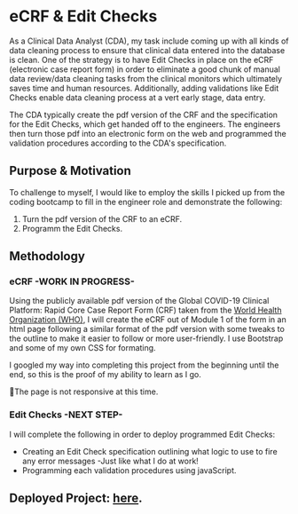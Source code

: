 # eCRF & Edit Checks
As a Clinical Data Analyst (CDA), my task include coming up with all kinds of data cleaning process to ensure that clinical data entered into the database is clean. One of the strategy is to have Edit Checks in place on the eCRF (electronic case report form) in order to eliminate a good chunk of manual data review/data cleaning tasks from the clinical monitors which ultimately saves time and human resources. Additionally, adding validations like Edit Checks enable data cleaning process at a vert early stage, data entry.

The CDA typically create the pdf version of the CRF and the specification for the Edit Checks, which get handed off to the engineers. The engineers then turn those pdf into an electronic form on the web and programmed the validation procedures according to the CDA's specification. 

## Purpose & Motivation
To challenge to myself, I would like to employ the skills I picked up from the coding bootcamp to fill in the engineer role and demonstrate the following: 
1. Turn the pdf version of the CRF to an eCRF.
2. Programm the Edit Checks. 

## Methodology
### eCRF -WORK IN PROGRESS-
Using the publicly available pdf version of the Global COVID-19 Clinical Platform: Rapid Core Case Report Form (CRF) taken from the [World Health Organization (WHO)](https://www.who.int/publications/i/item/WHO-2019-nCoV-Clinical_CRF-2020.4), I will create the eCRF out of Module 1 of the form in an html page following a similar format of the pdf version with some tweaks to the outline to make it easier to follow or more user-friendly. I use Bootstrap and some of my own CSS for formating.

I googled my way into completing this project from the beginning until the end, so this is the proof of my ability to learn as I go.

📌The page is not responsive at this time. 

### Edit Checks -NEXT STEP-
I will complete the following in order to deploy programmed Edit Checks:
- Creating an Edit Check specification outlining what logic to use to fire any error messages -Just like what I do at work!
- Programming each validation procedures using javaScript.

## Deployed Project: [here](https://ckunakom.github.io/CRF_edit_checks/).


<!-- I am creating an eCRF  with programmed Edit Checks or validations procedures to demonstrate how data cleaning process can be done at an earlier stage as data entry is being completed, and why have Edit Checks is a wonderful strategy that every study team should invest in😊 -->


<!-- a demonstration of an effort to increase data quality. -->
